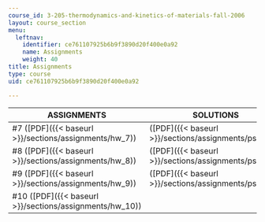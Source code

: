 ```yaml
---
course_id: 3-205-thermodynamics-and-kinetics-of-materials-fall-2006
layout: course_section
menu:
  leftnav:
    identifier: ce761107925b6b9f3890d20f400e0a92
    name: Assignments
    weight: 40
title: Assignments
type: course
uid: ce761107925b6b9f3890d20f400e0a92

---
```


| ASSIGNMENTS | SOLUTIONS |
| --- | --- |
| #7 ([PDF]({{< baseurl >}}/sections/assignments/hw_7)) | ([PDF]({{< baseurl >}}/sections/assignments/ps7_sol)) |
| #8 ([PDF]({{< baseurl >}}/sections/assignments/hw_8)) | ([PDF]({{< baseurl >}}/sections/assignments/ps8_sol)) |
| #9 ([PDF]({{< baseurl >}}/sections/assignments/hw_9)) | ([PDF]({{< baseurl >}}/sections/assignments/ps9_sol)) |
| #10 ([PDF]({{< baseurl >}}/sections/assignments/hw_10)) |